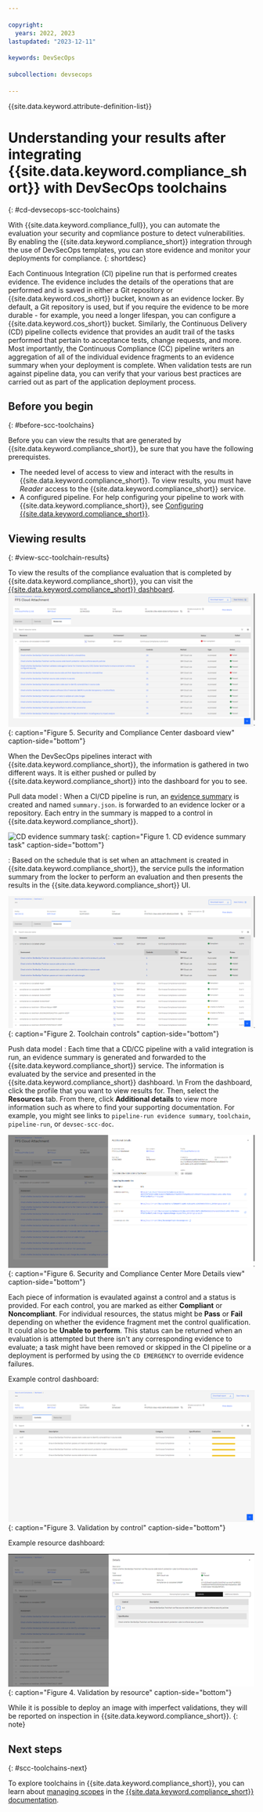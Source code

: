 ```yaml
---

copyright:
  years: 2022, 2023
lastupdated: "2023-12-11"

keywords: DevSecOps

subcollection: devsecops

---
```


{{site.data.keyword.attribute-definition-list}}

# Understanding your results after integrating {{site.data.keyword.compliance_short}} with DevSecOps toolchains
{: #cd-devsecops-scc-toolchains}

With {{site.data.keyword.compliance_full}}, you can automate the evaluation your security and copmliance posture to detect vulnerabilities. By enabling the {{site.data.keyword.compliance_short}} integration through the use of DevSecOps templates, you can store evidence and monitor your deployments for compliance.
{: shortdesc}

Each Continuous Integration (CI) pipeline run that is performed creates evidence. The evidence includes the details of the operations that are performed and is saved in either a Git repository or {{site.data.keyword.cos_short}} bucket, known as an evidence locker. By default, a Git repository is used, but if you require the evidence to be more durable - for example, you need a longer lifespan, you can configure a {{site.data.keyword.cos_short}} bucket. Similarly, the Continuous Delivery (CD) pipeline collects evidence that provides an audit trail of the tasks performed that pertain to acceptance tests, change requests, and more. Most importantly, the Continuous Compliance (CC) pipeline writers an aggregation of all of the individual evidence fragments to an evidence summary when your deployment is complete. When validation tests are run against pipeline data, you can verify that your various best practices are carried out as part of the application deployment process. 


## Before you begin
{: #before-scc-toolchains}

Before you can view the results that are generated by {{site.data.keyword.compliance_short}}, be sure that you have the following prerequistes.

* The needed level of access to view and interact with the results in {{site.data.keyword.compliance_short}}. To view results, you must have *Reader* access to the {{site.data.keyword.compliance_short}} service.
* A configured pipeline. For help configuring your pipeline to work with {{site.data.keyword.compliance_short}}, see [Configuring {{site.data.keyword.compliance_short}}](/docs/devsecops?topic=devsecops-scc).


## Viewing results 
{: #view-scc-toolchain-results}

To view the results of the compliance evaluation that is completed by {{site.data.keyword.compliance_short}}, you can visit the [{{site.data.keyword.compliance_short}} dashboard](/security-and-compliance-center).
![Security and Compliance Center dasboard view](images/devsecops-scc-dashboard.png){: caption="Figure 5. Security and Compliance Center dasboard view" caption-side="bottom"}


When the DevSecOps pipelines interact with {{site.data.keyword.compliance_short}}, the information is gathered in two different ways. It is either pushed or pulled by {{site.data.keyword.compliance_short}} into the dashboard for you to see.


Pull data model
:   When a CI/CD pipeline is run, an [evidence summary](/docs/devsecops?topic=devsecops-devsecops-evidence#cd-devsecops-evidence-summary) is created and named `summary.json`. is forwarded to an evidence locker or a repository. Each entry in the summary is mapped to a control in {{site.data.keyword.compliance_short}}.

   ![CD evidence summary task](images/cd-devsecops-evidence-summary.png){: caption="Figure 1. CD evidence summary task" caption-side="bottom"}

:   Based on the schedule that is set when an attachment is created in {{site.data.keyword.compliance_short}}, the service pulls the information summary from the locker to perform an evaluation and then presents the results in the {{site.data.keyword.compliance_short}} UI.

   ![Toolchain controls](images/cd-devsecops-toolchain-controls.png){: caption="Figure 2. Toolchain controls" caption-side="bottom"} 

Push data model
:   Each time that a CD/CC pipeline with a valid integration is run, an evidence summary is generated and forwarded to the {{site.data.keyword.compliance_short}} service. The information is evaluated by the service and presented in the {{site.data.keyword.compliance_short}} dashboard.  \n From the dashboard, click the profile that you want to view results for. Then, select the **Resources** tab. From there, click **Additional details** to view more information such as where to find your supporting documentation. For example, you might see links to `pipeline-run evidence summary`, `toolchain`, `pipeline-run`, or `devsec-scc-doc`. 

![{{site.data.keyword.compliance_short}} additional details view](images/devsecops-scc-moredetails.png){: caption="Figure 6. Security and Compliance Center More Details view" caption-side="bottom"}



Each piece of information is evaulated against a control and a status is provided. For each control, you are marked as either **Compliant** or **Noncompliant**. For individual resources, the status might be **Pass** or **Fail** depending on whether the evidence fragment met the control qualification. It could also be **Unable to perform**. This status can be returned when an evaluation is attempted but there isn't any corresponding evidence to evaluate; a task might have been removed or skipped in the CI pipeline or a deployment is performed by using the `CD EMERGENCY` to override evidence failures.

Example control dashboard:

![Validation by control](images/cd-devsecops-validation-by-control.png){: caption="Figure 3. Validation by control" caption-side="bottom"}

Example resource dashboard:

![Validation by resource](images/cd-devsecops-validation-by-resource.png){: caption="Figure 4. Validation by resource" caption-side="bottom"}

While it is possible to deploy an image with imperfect validations, they will be reported on inspection in {{site.data.keyword.compliance_short}}.
{: note}


## Next steps
{: #scc-toolchains-next}

To explore toolchains in {{site.data.keyword.compliance_short}}, you can learn about [managing scopes](/docs/security-compliance?topic=security-compliance-scopes) in the [{{site.data.keyword.compliance_short}} documentation](/docs/security-compliance?topic=security-compliance-getting-started).
